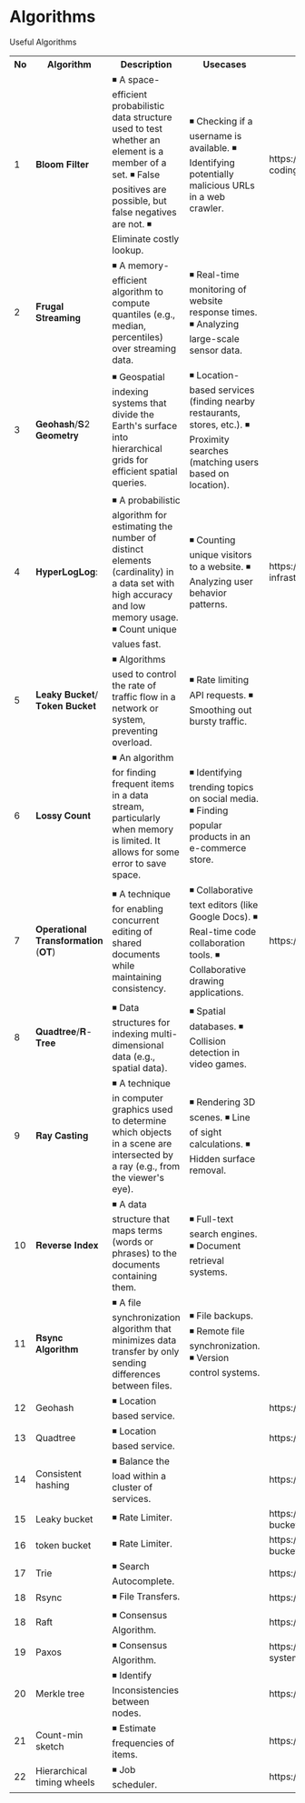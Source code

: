 # Algorithms
Useful Algorithms
<table>
 <th>No</th>
 <th>Algorithm</th>
 <th>Description</th>
 <th>Usecases</th>
 <th>Useful Links</th>
 <tr>
  <td>1</td>
   <td>𝐁𝐥𝐨𝐨𝐦 𝐅𝐢𝐥𝐭𝐞𝐫</td>
   <td style="word-wrap: break-word">
       ◾ A space-efficient probabilistic data structure used to test whether an element is a member of a set.
       ◾ False positives are possible, but false negatives are not.
    ◾ Eliminate costly lookup.
   </td>
   <td style="word-wrap: break-word">
       ◾ Checking if a username is available.
       ◾ Identifying potentially malicious URLs in a web crawler.
   </td>
  <td>https://www.linkedin.com/posts/alex-xu-a8131b11_systemdesign-coding-interviewtips-activity-6917494340315463680-O0sG/</td>
 </tr> 
  <tr>
   <td>2</td>
   <td>𝐅𝐫𝐮𝐠𝐚𝐥 𝐒𝐭𝐫𝐞𝐚𝐦𝐢𝐧𝐠</td>
   <td style="word-wrap: break-word">
    ◾ A memory-efficient algorithm to compute quantiles (e.g., median, percentiles) over streaming data.
   </td>
   <td style="word-wrap: break-word">
       ◾ Real-time monitoring of website response times.
       ◾ Analyzing large-scale sensor data.
   </td>
   <td></td>
 </tr> 
   <tr>
    <td>3</td>
   <td>𝐆𝐞𝐨𝐡𝐚𝐬𝐡/𝐒2 𝐆𝐞𝐨𝐦𝐞𝐭𝐫𝐲</td>
   <td style="word-wrap: break-word">
   ◾ Geospatial indexing systems that divide the Earth's surface into hierarchical grids for efficient spatial queries.
   </td>
   <td style="word-wrap: break-word">
         ◾ Location-based services (finding nearby restaurants, stores, etc.).
         ◾ Proximity searches (matching users based on location).
   </td>
     <td></td>
 </tr> 
  <tr>
    <td>4</td>
   <td>𝐇𝐲𝐩𝐞𝐫𝐋𝐨𝐠𝐋𝐨𝐠:</td>
   <td style="word-wrap: break-word">
       ◾ A probabilistic algorithm for estimating the number of distinct elements (cardinality) in a data set with high accuracy and low memory usage.
     ◾ Count unique values fast.
   </td>
   <td style="word-wrap: break-word">
         ◾ Counting unique visitors to a website.
         ◾ Analyzing user behavior patterns.
   </td>
   <td>https://engineering.fb.com/2018/12/13/data-infrastructure/hyperloglog/</td>
 </tr>
   <tr>
    <td>5</td>
   <td>𝐋𝐞𝐚𝐤𝐲 𝐁𝐮𝐜𝐤𝐞𝐭/𝐓𝐨𝐤𝐞𝐧 𝐁𝐮𝐜𝐤𝐞𝐭</td>
   <td style="word-wrap: break-word">
      ◾ Algorithms used to control the rate of traffic flow in a network or system, preventing overload.
   </td>
   <td style="word-wrap: break-word">
        ◾ Rate limiting API requests.
        ◾ Smoothing out bursty traffic.
   </td>
     <td></td>
 </tr> 
  <tr>
    <td>6</td>
   <td>𝐋𝐨𝐬𝐬𝐲 𝐂𝐨𝐮𝐧𝐭</td>
   <td style="word-wrap: break-word">
     ◾ An algorithm for finding frequent items in a data stream, particularly when memory is limited. It allows for some error to save space.
   </td>
   <td style="word-wrap: break-word">
◾ Identifying trending topics on social media.
◾ Finding popular products in an e-commerce store.
   </td>
    <td></td>
 </tr> 
   <tr>
    <td>7</td>
   <td>𝐎𝐩𝐞𝐫𝐚𝐭𝐢𝐨𝐧𝐚𝐥 𝐓𝐫𝐚𝐧𝐬𝐟𝐨𝐫𝐦𝐚𝐭𝐢𝐨𝐧 (𝐎𝐓)</td>
   <td style="word-wrap: break-word">
◾ A technique for enabling concurrent editing of shared documents while maintaining consistency.
   </td>
   <td style="word-wrap: break-word">
◾ Collaborative text editors (like Google Docs).
◾ Real-time code collaboration tools.
◾ Collaborative drawing applications.
   </td>
    <td>https://en.wikipedia.org/wiki/Operational_transformation</td>
 </tr> 
  <tr>
    <td>8</td>
   <td>𝐐𝐮𝐚𝐝𝐭𝐫𝐞𝐞/𝐑-𝐓𝐫𝐞𝐞</td>
   <td style="word-wrap: break-word">
◾ Data structures for indexing multi-dimensional data (e.g., spatial data).
   </td>
   <td style="word-wrap: break-word">
◾ Spatial databases.
◾ Collision detection in video games.
   </td>
    <td></td>
 </tr> 
 <tr>
    <td>9</td>
   <td> 𝐑𝐚𝐲 𝐂𝐚𝐬𝐭𝐢𝐧𝐠</td>
   <td style="word-wrap: break-word">
◾ A technique in computer graphics used to determine which objects in a scene are intersected by a ray (e.g., from the viewer's eye).
   </td>
   <td style="word-wrap: break-word">
◾ Rendering 3D scenes.
◾ Line of sight calculations.
◾ Hidden surface removal.
   </td>
   <td></td>
 </tr> 
 <tr>
    <td>10</td>
   <td>𝐑𝐞𝐯𝐞𝐫𝐬𝐞 𝐈𝐧𝐝𝐞𝐱</td>
   <td style="word-wrap: break-word">
◾ A data structure that maps terms (words or phrases) to the documents containing them.
   </td>
   <td style="word-wrap: break-word">
◾ Full-text search engines.
◾ Document retrieval systems.
   </td>
   <td></td>
 </tr> 
  <tr>
    <td>11</td>
   <td>𝐑𝐬𝐲𝐧𝐜 𝐀𝐥𝐠𝐨𝐫𝐢𝐭𝐡𝐦</td>
   <td style="word-wrap: break-word">
◾ A file synchronization algorithm that minimizes data transfer by only sending differences between files.
   </td>
   <td style="word-wrap: break-word">
◾ File backups.
◾ Remote file synchronization.
◾ Version control systems.
   </td>
    <td></td>
 </tr> 
   <tr>
    <td>12</td>
   <td>Geohash</td>
   <td style="word-wrap: break-word">
◾ Location based service.
   </td>
   <td style="word-wrap: break-word">
   </td>
   <td>https://www.pubnub.com/learn/glossary/what-is-geohashing/</td> 
 </tr> 
    <tr>
    <td>13</td>
   <td>Quadtree</td>
   <td style="word-wrap: break-word">
◾ Location based service.
   </td>
   <td style="word-wrap: break-word">
   </td>
   <td>https://engblog.yext.com/post/geolocation-caching</td> 
 </tr> 
 <tr>
    <td>14</td>
   <td>Consistent hashing</td>
   <td style="word-wrap: break-word">
◾ Balance the load within a cluster of services.
   </td>
   <td style="word-wrap: break-word">
   </td>
   <td>https://www.toptal.com/big-data/consistent-hashing</td> 
 </tr> 
  <tr>
    <td>15</td>
   <td>Leaky bucket</td>
   <td style="word-wrap: break-word">
◾ Rate Limiter.
   </td>
   <td style="word-wrap: break-word">
   </td>
   <td>https://www.quora.com/What-is-the-difference-between-token-bucket-and-leaky-bucket-algorithms</td> 
 </tr> 
   <tr>
    <td>16</td>
   <td>token bucket</td>
   <td style="word-wrap: break-word">
◾ Rate Limiter.
   </td>
   <td style="word-wrap: break-word">
   </td>
   <td>https://www.quora.com/What-is-the-difference-between-token-bucket-and-leaky-bucket-algorithms</td> 
 </tr> 
    <tr>
    <td>17</td>
   <td>Trie</td>
   <td style="word-wrap: break-word">
◾ Search Autocomplete.
   </td>
   <td style="word-wrap: break-word">
   </td>
   <td>https://en.wikipedia.org/wiki/Trie</td> 
 </tr> 
  <tr>
    <td>18</td>
   <td>Rsync</td>
   <td style="word-wrap: break-word">
◾ File Transfers.
   </td>
   <td style="word-wrap: break-word">
   </td>
   <td>https://rsync.samba.org/tech_report/</td> 
 </tr> 
   <tr>
    <td>18</td>
   <td>Raft</td>
   <td style="word-wrap: break-word">
◾ Consensus Algorithm.
   </td>
   <td style="word-wrap: break-word">
   </td>
   <td>https://raft.github.io/</td> 
 </tr> 
    <tr>
    <td>19</td>
   <td>Paxos</td>
   <td style="word-wrap: break-word">
◾ Consensus Algorithm.
   </td>
   <td style="word-wrap: break-word">
   </td>
   <td>https://martinfowler.com/articles/patterns-of-distributed-systems/paxos.html</td> 
 </tr> 
     <tr>
    <td>20</td>
   <td>Merkle tree</td>
   <td style="word-wrap: break-word">
◾ Identify Inconsistencies between nodes.
   </td>
   <td style="word-wrap: break-word">
   </td>
   <td>https://en.wikipedia.org/wiki/Merkle_tree</td> 
 </tr> 
  <tr>
    <td>21</td>
   <td>Count-min sketch</td>
   <td style="word-wrap: break-word">
◾ Estimate frequencies of items.
   </td>
   <td style="word-wrap: break-word">
   </td>
   <td>https://florian.github.io/count-min-sketch/</td> 
 </tr> 
  <tr>
    <td>22</td>
   <td>Hierarchical timing wheels</td>
   <td style="word-wrap: break-word">
◾ Job scheduler.
   </td>
   <td style="word-wrap: break-word">
   </td>
   <td>https://www.cse.wustl.edu/~cdgill/courses/cs6874/TimingWheels.ppt</td> 
 </tr> 
</table>
